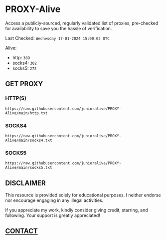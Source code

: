 # PROXY-Alive

Access a publicly-sourced, regularly validated list of proxies, pre-checked for availability to save you the hassle of verification.

Last Checked: `Wednesday 17-01-2024 15:00:02 UTC`

Alive:
- http: `389`
- socks4: `302`
- socks5: `272`

## GET PROXY

### HTTP(S)

```https://raw.githubusercontent.com/junioralive/PROXY-Alive/main/http.txt```

### SOCKS4

```https://raw.githubusercontent.com/junioralive/PROXY-Alive/main/socks4.txt```

### SOCKS5

```https://raw.githubusercontent.com/junioralive/PROXY-Alive/main/socks5.txt```

## DISCLAIMER

This resource is provided solely for educational purposes. I neither endorse nor encourage engaging in any illegal activities.

If you appreciate my work, kindly consider giving credit, starring, and following. Your support is greatly appreciated! 

## [CONTACT](https://t.me/TheJuniorAlive)
